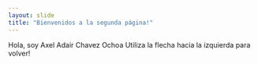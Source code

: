 ```yaml
---
layout: slide
title: "Bienvenidos a la segunda página!"
---
```

Hola, soy Axel Adair Chavez Ochoa
Utiliza la flecha hacia la izquierda para volver!
